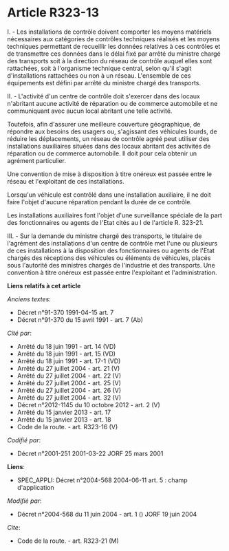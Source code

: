# Article R323-13

I. - Les installations de contrôle doivent comporter les moyens matériels nécessaires aux catégories de contrôles techniques
réalisés et les moyens techniques permettant de recueillir les données relatives à ces contrôles et de transmettre ces
données dans le délai fixé par arrêté du ministre chargé des transports soit à la direction du réseau de contrôle auquel
elles sont rattachées, soit à l'organisme technique central, selon qu'il s'agit d'installations rattachées ou non à un
réseau. L'ensemble de ces équipements est défini par arrêté du ministre chargé des transports.

II. - L'activité d'un centre de contrôle doit s'exercer dans des locaux n'abritant aucune activité de réparation ou de
commerce automobile et ne communiquant avec aucun local abritant une telle activité.

Toutefois, afin d'assurer une meilleure couverture géographique, de répondre aux besoins des usagers ou, s'agissant des
véhicules lourds, de réduire les déplacements, un réseau de contrôle agréé peut utiliser des installations auxiliaires
situées dans des locaux abritant des activités de réparation ou de commerce automobile. Il doit pour cela obtenir un agrément
particulier.

Une convention de mise à disposition à titre onéreux est passée entre le réseau et l'exploitant de ces installations.

Lorsqu'un véhicule est contrôlé dans une installation auxiliaire, il ne doit faire l'objet d'aucune réparation pendant la
durée de ce contrôle.

Les installations auxiliaires font l'objet d'une surveillance spéciale de la part des fonctionnaires ou agents de l'Etat
cités au I de l'article R. 323-21.

III. - Sur la demande du ministre chargé des transports, le titulaire de l'agrément des installations d'un centre de contrôle
met l'une ou plusieurs de ces installations à la disposition des fonctionnaires ou agents de l'Etat chargés des réceptions
des véhicules ou éléments de véhicules, placés sous l'autorité des ministres chargés de l'industrie et des transports. Une
convention à titre onéreux est passée entre l'exploitant et l'administration.

**Liens relatifs à cet article**

_Anciens textes_:

  - Décret n°91-370 1991-04-15 art. 7
  - Décret n°91-370 du 15 avril 1991 - art. 7 (Ab)

_Cité par_:

  - Arrêté du 18 juin 1991 - art. 14 (VD)
  - Arrêté du 18 juin 1991 - art. 15 (VD)
  - Arrêté du 18 juin 1991 - art. 17-1 (VD)
  - Arrêté du 27 juillet 2004 - art. 21 (V)
  - Arrêté du 27 juillet 2004 - art. 22 (V)
  - Arrêté du 27 juillet 2004 - art. 25 (V)
  - Arrêté du 27 juillet 2004 - art. 26 (V)
  - Arrêté du 27 juillet 2004 - art. 32 (V)
  - Décret n°2012-1145 du 10 octobre 2012 - art. 2 (V)
  - Arrêté du 15 janvier 2013 - art. 17
  - Arrêté du 15 janvier 2013 - art. 18
  - Code de la route. - art. R323-16 (V)

_Codifié par_:

  - Décret n°2001-251 2001-03-22 JORF 25 mars 2001

**Liens**:

  - SPEC_APPLI: Décret n°2004-568 2004-06-11 art. 5 : champ d'application

_Modifié par_:

  - Décret n°2004-568 du 11 juin 2004 - art. 1 () JORF 19 juin 2004

_Cite_:

  - Code de la route. - art. R323-21 (M)

